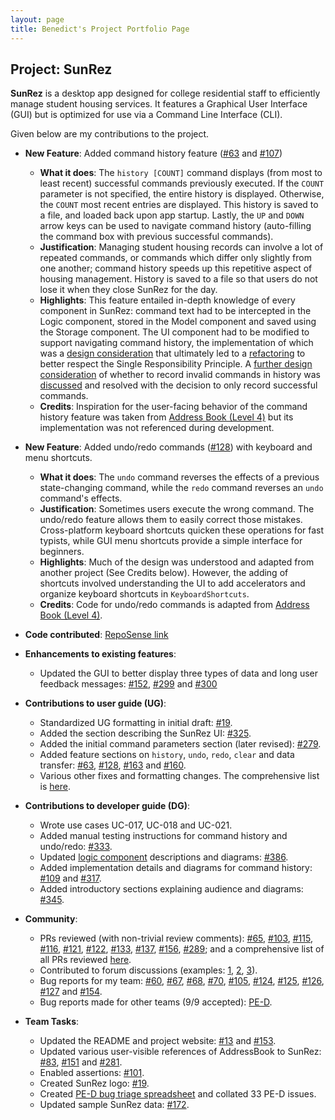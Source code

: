 ```yaml
---
layout: page
title: Benedict's Project Portfolio Page
---
```


## Project: SunRez

**SunRez** is a desktop app designed for college residential staff to efficiently manage student housing services. It
features a Graphical User Interface (GUI) but is optimized for use via a Command Line Interface (CLI).

Given below are my contributions to the project.

* **New Feature**: Added command history feature ([\#63](https://github.com/AY2021S2-CS2103-T14-1/tp/pull/63) and 
  [\#107](https://github.com/AY2021S2-CS2103-T14-1/tp/pull/107))
  * **What it does**: The `history [COUNT]` command displays (from most to least recent) successful commands previously
    executed. If the `COUNT` parameter is not specified, the entire history is displayed. Otherwise, the `COUNT` most
    recent entries are displayed. This history is saved to a file, and loaded back upon app startup. Lastly, the `UP`
    and `DOWN` arrow keys can be used to navigate command history (auto-filling the command box with previous successful
    commands).
  * **Justification**: Managing student housing records can involve a lot of repeated commands, or commands which differ
    only slightly from one another; command history speeds up this repetitive aspect of housing management. History is 
    saved to a file so that users do not lose it when they close SunRez for the day.
  * **Highlights**: This feature entailed in-depth knowledge of every component in SunRez: command text had to be
    intercepted in the Logic component, stored in the Model component and saved using the Storage component. The UI
    component had to be modified to support navigating command history, the implementation of which was a [design
    consideration](https://ay2021s2-cs2103-t14-1.github.io/tp/DeveloperGuide.html#aspect-should-command-history-selection-logic-be-in-commandbox)
    that ultimately led to a [refactoring](https://github.com/AY2021S2-CS2103-T14-1/tp/pull/104) to better respect the
    Single Responsibility Principle. A [further design consideration](https://ay2021s2-cs2103-t14-1.github.io/tp/DeveloperGuide.html#aspect-should-history-include-invalid-commands)
    of whether to record invalid commands in history was [discussed](https://github.com/AY2021S2-CS2103-T14-1/tp/pull/104#issuecomment-804772596)
    and resolved with the decision to only record successful commands.
  * **Credits**: Inspiration for the user-facing behavior of the command history feature was taken from
    [Address Book (Level 4)](https://github.com/se-edu/addressbook-level4) but its implementation was not referenced
    during development.

* **New Feature**: Added undo/redo commands ([\#128](https://github.com/AY2021S2-CS2103-T14-1/tp/pull/128)) with keyboard
  and menu shortcuts.
  * **What it does**: The `undo` command reverses the effects of a previous state-changing command, while the `redo`
    command reverses an `undo` command's effects.
  * **Justification**: Sometimes users execute the wrong command. The undo/redo feature allows them to easily correct those
    mistakes. Cross-platform keyboard shortcuts quicken these operations for fast typists, while GUI menu shortcuts
    provide a simple interface for beginners.
  * **Highlights**: Much of the design was understood and adapted from another project (See Credits below). However,
    the adding of shortcuts involved understanding the UI to add accelerators and organize keyboard shortcuts in
    `KeyboardShortcuts`.
  * **Credits**: Code for undo/redo commands is adapted from [Address Book (Level 4)](https://github.com/se-edu/addressbook-level4).

* **Code contributed**: [RepoSense link](https://nus-cs2103-ay2021s2.github.io/tp-dashboard/?search=&sort=groupTitle&sortWithin=title&timeframe=commit&mergegroup=&groupSelect=groupByRepos&breakdown=true&checkedFileTypes=docs~functional-code~test-code~other&since=&tabOpen=true&tabType=authorship&tabAuthor=benedictkhoomw&tabRepo=AY2021S2-CS2103-T14-1%2Ftp%5Bmaster%5D&authorshipIsMergeGroup=false&authorshipFileTypes=docs~functional-code~test-code~other&authorshipIsBinaryFileTypeChecked=false)

* **Enhancements to existing features**:
  * Updated the GUI to better display three types of data and long user feedback messages: 
    [\#152](https://github.com/AY2021S2-CS2103-T14-1/tp/pull/152),
    [\#299](https://github.com/AY2021S2-CS2103-T14-1/tp/pull/299) and
    [\#300](https://github.com/AY2021S2-CS2103-T14-1/tp/pull/300)

* **Contributions to user guide (UG)**:
  * Standardized UG formatting in initial draft: [\#19](https://github.com/AY2021S2-CS2103-T14-1/tp/pull/19).
  * Added the section describing the SunRez UI: [\#325](https://github.com/AY2021S2-CS2103-T14-1/tp/pull/325).
  * Added the initial command parameters section (later revised): [\#279](https://github.com/AY2021S2-CS2103-T14-1/tp/pull/279).
  * Added feature sections on `history`, `undo`, `redo`, `clear` and data transfer:
    [\#63](https://github.com/AY2021S2-CS2103-T14-1/tp/pull/63),
    [\#128](https://github.com/AY2021S2-CS2103-T14-1/tp/pull/128),
    [\#163](https://github.com/AY2021S2-CS2103-T14-1/tp/pull/163) and
    [\#160](https://github.com/AY2021S2-CS2103-T14-1/tp/pull/160).
  * Various other fixes and formatting changes. The comprehensive list is
    [here](https://github.com/AY2021S2-CS2103-T14-1/tp/pulls?q=is%3Apr+author%3Abenedictkhoomw+ug).

* **Contributions to developer guide (DG)**:
  * Wrote use cases UC-017, UC-018 and UC-021.
  * Added manual testing instructions for command history and undo/redo:
    [\#333](https://github.com/AY2021S2-CS2103-T14-1/tp/pull/333).
  * Updated [logic component](https://ay2021s2-cs2103-t14-1.github.io/tp/DeveloperGuide.html#logic-component)
    descriptions and diagrams: [\#386](https://github.com/AY2021S2-CS2103-T14-1/tp/pull/386).
  * Added implementation details and diagrams for command history:
    [\#109](https://github.com/AY2021S2-CS2103-T14-1/tp/pull/109) and
    [\#317](https://github.com/AY2021S2-CS2103-T14-1/tp/pull/317).
  * Added introductory sections explaining audience and diagrams:
    [\#345](https://github.com/AY2021S2-CS2103-T14-1/tp/pull/345).

* **Community**:
  * PRs reviewed (with non-trivial review comments):
    [\#65](https://github.com/AY2021S2-CS2103-T14-1/tp/pull/65),
    [\#103](https://github.com/AY2021S2-CS2103-T14-1/tp/pull/103),
    [\#115](https://github.com/AY2021S2-CS2103-T14-1/tp/pull/115),
    [\#116](https://github.com/AY2021S2-CS2103-T14-1/tp/pull/116),
    [\#121](https://github.com/AY2021S2-CS2103-T14-1/tp/pull/121),
    [\#122](https://github.com/AY2021S2-CS2103-T14-1/tp/pull/122),
    [\#133](https://github.com/AY2021S2-CS2103-T14-1/tp/pull/133),
    [\#137](https://github.com/AY2021S2-CS2103-T14-1/tp/pull/137),
    [\#156](https://github.com/AY2021S2-CS2103-T14-1/tp/pull/156),
    [\#289](https://github.com/AY2021S2-CS2103-T14-1/tp/pull/289);
    and a comprehensive list of all PRs reviewed
    [here](https://github.com/AY2021S2-CS2103-T14-1/tp/pulls?q=is%3Apr+is%3Aclosed+reviewed-by%3Abenedictkhoomw+).
  * Contributed to forum discussions (examples: [1](https://github.com/nus-cs2103-AY2021S2/forum/issues/54),
    [2](https://github.com/nus-cs2103-AY2021S2/forum/issues/207),
    [3](https://github.com/nus-cs2103-AY2021S2/forum/issues/250)).
  * Bug reports for my team:
    [\#60](https://github.com/AY2021S2-CS2103-T14-1/tp/issues/60),
    [\#67](https://github.com/AY2021S2-CS2103-T14-1/tp/issues/67),
    [\#68](https://github.com/AY2021S2-CS2103-T14-1/tp/issues/68),
    [\#70](https://github.com/AY2021S2-CS2103-T14-1/tp/issues/70),
    [\#105](https://github.com/AY2021S2-CS2103-T14-1/tp/issues/105),
    [\#124](https://github.com/AY2021S2-CS2103-T14-1/tp/issues/124),
    [\#125](https://github.com/AY2021S2-CS2103-T14-1/tp/issues/125),
    [\#126](https://github.com/AY2021S2-CS2103-T14-1/tp/issues/126),
    [\#127](https://github.com/AY2021S2-CS2103-T14-1/tp/issues/127) and
    [\#154](https://github.com/AY2021S2-CS2103-T14-1/tp/issues/154).
  * Bug reports made for other teams (9/9 accepted): [PE-D](https://github.com/benedictkhoomw/ped/issues).
  
* **Team Tasks**:
  * Updated the README and project website:
    [\#13](https://github.com/AY2021S2-CS2103-T14-1/tp/pull/13) and
    [\#153](https://github.com/AY2021S2-CS2103-T14-1/tp/pull/153).
  * Updated various user-visible references of AddressBook to SunRez:
    [\#83](https://github.com/AY2021S2-CS2103-T14-1/tp/pull/83),
    [\#151](https://github.com/AY2021S2-CS2103-T14-1/tp/pull/151) and
    [\#281](https://github.com/AY2021S2-CS2103-T14-1/tp/pull/281).
  * Enabled assertions: [\#101](https://github.com/AY2021S2-CS2103-T14-1/tp/pull/101).
  * Created SunRez logo: [\#19](https://github.com/AY2021S2-CS2103-T14-1/tp/pull/19).
  * Created [PE-D bug triage spreadsheet](https://docs.google.com/spreadsheets/d/1mXHfqkTdQwbmS0mEdQXIWZdkCLMxEFyW35C4lfsnoDY/edit?usp=sharing) and collated 33 PE-D issues.
  * Updated sample SunRez data: [\#172](https://github.com/AY2021S2-CS2103-T14-1/tp/pull/172).
